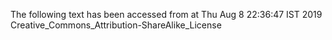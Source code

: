 The following text has been accessed from at Thu Aug 8 22:36:47 IST 2019
Creative_Commons_Attribution-ShareAlike_License
